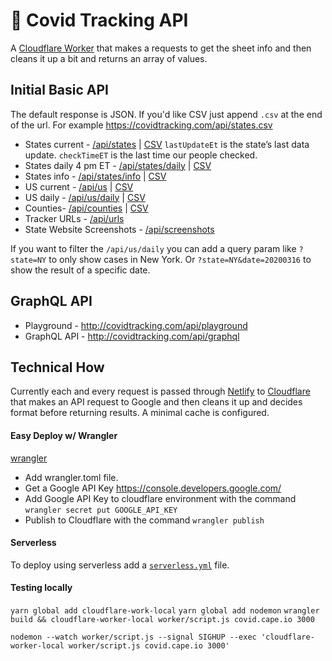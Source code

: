 # 👷 Covid Tracking API

A [Cloudflare Worker](https://developers.cloudflare.com/workers/) that makes a requests to get the sheet info and then cleans it up a bit and returns an array of values.

## Initial Basic API

The default response is JSON. If you'd like CSV just append `.csv` at the end of the url. For example https://covidtracking.com/api/states.csv

* States current - [/api/states](https://covidtracking.com/api/states) | [CSV](https://covidtracking.com/api/states.csv) `lastUpdateEt` is the state’s last data update. `checkTimeET` is the last time our people checked.
* States daily 4 pm ET - [/api/states/daily](https://covidtracking.com/api/states/daily) | [CSV](http://covidtracking.com/api/states/daily.csv)
* States info - [/api/states/info](https://covidtracking.com/api/states/info) | [CSV](https://covidtracking.com/api/states/info.csv)
* US current - [/api/us](http://covidtracking.com/api/us) | [CSV](https://covidtracking.com/api/us.csv)
* US daily - [/api/us/daily](https://covidtracking.com/api/us/daily) | [CSV](https://covidtracking.com/api/us/daily.csv)
* Counties- [/api/counties](https://covidtracking.com/api/counties) | [CSV](https://covidtracking.com/api/counties.csv)
* Tracker URLs - [/api/urls](https://covidtracking.com/api/urls)
* State Website Screenshots - [/api/screenshots](https://covidtracking.com/api/screenshots)

If you want to filter the `/api/us/daily` you can add a query param like `?state=NY` to only show cases in New York. Or `?state=NY&date=20200316` to show the result of a specific date.

## GraphQL API

* Playground - http://covidtracking.com/api/playground
* GraphQL API - http://covidtracking.com/api/graphql

## Technical How

Currently each and every request is passed through [Netlify](https://docs.netlify.com/routing/redirects/rewrites-proxies/) to [Cloudflare](https://workers.cloudflare.com/) that makes an API request to Google and then cleans it up and decides format before returning results. A minimal cache is configured.

#### Easy Deploy w/ Wrangler

[wrangler](https://github.com/cloudflare/wrangler)

* Add wrangler.toml file.
* Get a Google API Key https://console.developers.google.com/
* Add Google API Key to cloudflare environment with the command `wrangler secret put GOOGLE_API_KEY`
* Publish to Cloudflare with the command `wrangler publish`

#### Serverless

To deploy using serverless add a [`serverless.yml`](https://serverless.com/framework/docs/providers/cloudflare/) file.

#### Testing locally
`yarn global add cloudflare-work-local`
`yarn global add nodemon`
`wrangler build && cloudflare-worker-local worker/script.js covid.cape.io 3000`

`nodemon --watch worker/script.js --signal SIGHUP --exec 'cloudflare-worker-local worker/script.js covid.cape.io 3000'`
